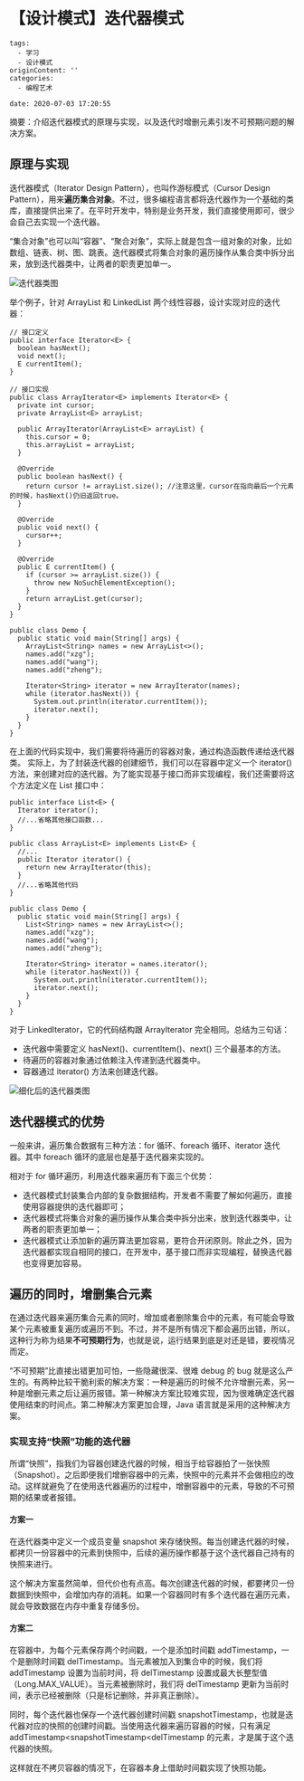 # 【设计模式】迭代器模式

```
tags:
  - 学习
  - 设计模式
originContent: ''
categories:
  - 编程艺术

date: 2020-07-03 17:20:55
```

摘要：介绍迭代器模式的原理与实现，以及迭代时增删元素引发不可预期问题的解决方案。


## 原理与实现

迭代器模式（Iterator Design Pattern），也叫作游标模式（Cursor Design Pattern），用来**遍历集合对象**。不过，很多编程语言都将迭代器作为一个基础的类库，直接提供出来了。在平时开发中，特别是业务开发，我们直接使用即可，很少会自己去实现一个迭代器。

“集合对象”也可以叫“容器”、“聚合对象”，实际上就是包含一组对象的对象，比如数组、链表、树、图、跳表。迭代器模式将集合对象的遍历操作从集合类中拆分出来，放到迭代器类中，让两者的职责更加单一。

![迭代器类图](http://m.qpic.cn/psc?/V11Tp57c2B9kPO/j5BRZUlgKbUG5yYXn162*dGfZNglzIzc12LwGY7HqzPB1*Eh8DruS62oXwm1nsYDjUnpYyd6p*3B3yKoJDVgkg!!/b&bo=EwL5AAAAAAADB8o!&rf=viewer_4)

举个例子，针对 ArrayList 和 LinkedList 两个线性容器，设计实现对应的迭代器：

```
// 接口定义
public interface Iterator<E> {
  boolean hasNext();
  void next();
  E currentItem();
}

// 接口实现
public class ArrayIterator<E> implements Iterator<E> {
  private int cursor;
  private ArrayList<E> arrayList;

  public ArrayIterator(ArrayList<E> arrayList) {
    this.cursor = 0;
    this.arrayList = arrayList;
  }

  @Override
  public boolean hasNext() {
    return cursor != arrayList.size(); //注意这里，cursor在指向最后一个元素的时候，hasNext()仍旧返回true。
  }

  @Override
  public void next() {
    cursor++;
  }

  @Override
  public E currentItem() {
    if (cursor >= arrayList.size()) {
      throw new NoSuchElementException();
    }
    return arrayList.get(cursor);
  }
}

public class Demo {
  public static void main(String[] args) {
    ArrayList<String> names = new ArrayList<>();
    names.add("xzg");
    names.add("wang");
    names.add("zheng");
    
    Iterator<String> iterator = new ArrayIterator(names);
    while (iterator.hasNext()) {
      System.out.println(iterator.currentItem());
      iterator.next();
    }
  }
}
```

在上面的代码实现中，我们需要将待遍历的容器对象，通过构造函数传递给迭代器类。
实际上，为了封装迭代器的创建细节，我们可以在容器中定义一个 iterator() 方法，来创建对应的迭代器。为了能实现基于接口而非实现编程，我们还需要将这个方法定义在 List 接口中：

```
public interface List<E> {
  Iterator iterator();
  //...省略其他接口函数...
}

public class ArrayList<E> implements List<E> {
  //...
  public Iterator iterator() {
    return new ArrayIterator(this);
  }
  //...省略其他代码
}

public class Demo {
  public static void main(String[] args) {
    List<String> names = new ArrayList<>();
    names.add("xzg");
    names.add("wang");
    names.add("zheng");
    
    Iterator<String> iterator = names.iterator();
    while (iterator.hasNext()) {
      System.out.println(iterator.currentItem());
      iterator.next();
    }
  }
}
```

对于 LinkedIterator，它的代码结构跟 ArrayIterator 完全相同。总结为三句话：
- 迭代器中需要定义 hasNext()、currentItem()、next() 三个最基本的方法。
- 待遍历的容器对象通过依赖注入传递到迭代器类中。
- 容器通过 iterator() 方法来创建迭代器。

![细化后的迭代器类图](http://m.qpic.cn/psc?/V11Tp57c2B9kPO/S1G4*2hi*D5aPIJug2nMawOEvunedLWDB8l0DPc63qldnHsAP6UVlIsONA521.QBqC8maNuavSuIzQ4UPDuLCQmzNP0bnECyO4uEH73AbcM!/b&bo=GQIvAQAAAAADFwc!&rf=viewer_4)

## 迭代器模式的优势

一般来讲，遍历集合数据有三种方法：for 循环、foreach 循环、iterator 迭代器。其中 foreach 循环的底层也是基于迭代器来实现的。

相对于 for 循环遍历，利用迭代器来遍历有下面三个优势：
- 迭代器模式封装集合内部的复杂数据结构，开发者不需要了解如何遍历，直接使用容器提供的迭代器即可；
- 迭代器模式将集合对象的遍历操作从集合类中拆分出来，放到迭代器类中，让两者的职责更加单一；
- 迭代器模式让添加新的遍历算法更加容易，更符合开闭原则。除此之外，因为迭代器都实现自相同的接口，在开发中，基于接口而非实现编程，替换迭代器也变得更加容易。

## 遍历的同时，增删集合元素

在通过迭代器来遍历集合元素的同时，增加或者删除集合中的元素，有可能会导致某个元素被重复遍历或遍历不到。不过，并不是所有情况下都会遍历出错，所以，这种行为称为结果**不可预期行为**，也就是说，运行结果到底是对还是错，要视情况而定。

“不可预期”比直接出错更加可怕，一些隐藏很深、很难 debug 的 bug 就是这么产生的。有两种比较干脆利索的解决方案：一种是遍历的时候不允许增删元素，另一种是增删元素之后让遍历报错。第一种解决方案比较难实现，因为很难确定迭代器使用结束的时间点。第二种解决方案更加合理，Java 语言就是采用的这种解决方案。

### 实现支持“快照”功能的迭代器

所谓“快照”，指我们为容器创建迭代器的时候，相当于给容器拍了一张快照（Snapshot）。之后即便我们增删容器中的元素，快照中的元素并不会做相应的改动。这样就避免了在使用迭代器遍历的过程中，增删容器中的元素，导致的不可预期的结果或者报错。

#### 方案一

在迭代器类中定义一个成员变量 snapshot 来存储快照。每当创建迭代器的时候，都拷贝一份容器中的元素到快照中，后续的遍历操作都基于这个迭代器自己持有的快照来进行。

这个解决方案虽然简单，但代价也有点高。每次创建迭代器的时候，都要拷贝一份数据到快照中，会增加内存的消耗。如果一个容器同时有多个迭代器在遍历元素，就会导致数据在内存中重复存储多份。

#### 方案二

在容器中，为每个元素保存两个时间戳，一个是添加时间戳 addTimestamp，一个是删除时间戳 delTimestamp。当元素被加入到集合中的时候，我们将 addTimestamp 设置为当前时间，将 delTimestamp 设置成最大长整型值（Long.MAX_VALUE）。当元素被删除时，我们将 delTimestamp 更新为当前时间，表示已经被删除（只是标记删除，并非真正删除）。

同时，每个迭代器也保存一个迭代器创建时间戳 snapshotTimestamp，也就是迭代器对应的快照的创建时间戳。当使用迭代器来遍历容器的时候，只有满足 addTimestamp<snapshotTimestamp<delTimestamp 的元素，才是属于这个迭代器的快照。

这样就在不拷贝容器的情况下，在容器本身上借助时间戳实现了快照功能。